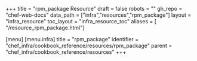 +++
title = "rpm_package Resource"
draft = false
robots = ""
gh_repo = "chef-web-docs"
data_path = ["infra","resources","rpm_package"]
layout = "infra_resource"
toc_layout = "infra_resource_toc"
aliases = [ "/resource_rpm_package.html"]

[menu]
  [menu.infra]
    title = "rpm_package"
    identifier = "chef_infra/cookbook_reference/resources/rpm_package"
    parent = "chef_infra/cookbook_reference/resources"
+++

<!-- The contents of this page are automatically generated from the rpm_package.yaml file in the data directory. -->
<!-- To suggest a change, edit the https://github.com/chef/chef/blob/main/lib/chef/resource/rpm_package.rb file
      and submit a pull request to the https://github.com/chef/chef repository. -->
